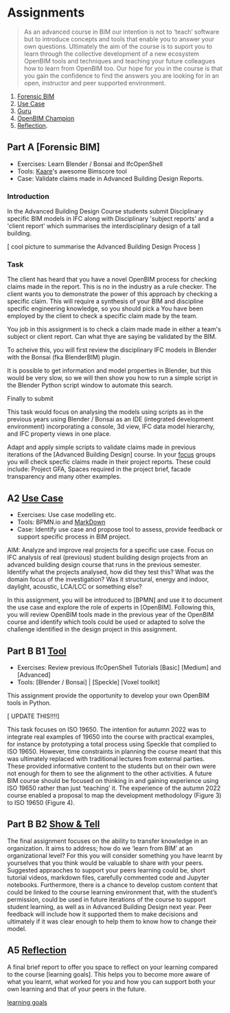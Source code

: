 # Assignments

>As an advanced course in BIM our intention is not to ‘teach’ software but to introduce concepts and tools that enable you to answer your own questions. Ultimately the aim of the course is to suport you to learn through the collective development of a new ecosystem OpenBIM tools and techniques and teaching your future colleagues how to learn from OpenBIM too.
>Our hope for you in the course is that you gain the confidence to find the answers you are looking for in an open, instructor and peer supported environment.

1. [Forensic BIM](/Assignments/A1)
2. [Use Case](/Assignments/A2)
3. [Guru](/Assignments/A3)
4. [OpenBIM Champion](/Assignments/A4)
5. [Reflection](/Assignments/A5).


## Part A	[Forensic BIM]
* Exercises: Learn Blender / Bonsai and IfcOpenShell
* Tools: [Kaare](https://github.com/KaareH)'s awesome Bimscore tool
* Case: Validate claims made in Advanced Building Design Reports.

### Introduction
In the Advanced Building Design Course students submit Disciplinary specific BIM models in IFC along with Disciplinary 'subject reports' and a 'client report' which summarises the interdisciplinary design of a tall building.

[ cool picture to summarise the Advanced Building Design Process ] 

### Task
The client has heard that you have a novel OpenBIM process for checking claims made in the report. This is no in the industry as a rule checker. The client wants you to demonstrate the power of this approach by checking a specific claim. This will require a synthesis of your BIM and discipline specific engineering knowledge, so you should pick a 
You have been employed by the client to check a specific claim made by the team.


You job in this assignment is to check a claim made made in either a team's subject or client report. Can what thye are saying be validated by the BIM.

To acheive this, you will first review the disciplinary IFC models in Blender with the Bonsai (fka BlenderBIM) plugin.

It is possible to get information and model properties in Blender, but this would be very slow, so we will then show you how to run a simple script in the Blender Python script window to automate this search.

Finally to submit 

This task would focus on analysing the models using scripts as in the previous years using Blender / Bonsai as an IDE (integrated development environment) incorporating a console, 3d view, IFC data model hierarchy, and IFC property views in one place.

Adapt and apply simple scripts to validate claims made in previous iterations of the [Advanced Building Design] course. In your [focus](/Focus/) groups you will check specfic claims made in their project reports. These could include: Project GFA, Spaces required in the project brief, facade transparency and many other examples. 

## A2	[Use Case](A2)
* Exercises: Use case modelling etc.
* Tools: BPMN.io and [MarkDown](/Concepts/Markdown)
* Case: Identify use case and propose tool to assess, provide feedback or support specific process in BIM project.

AIM: Analyze and improve real projects for a specific use case.
Focus on IFC analysis of real (previous) student building design projects from an advanced building design course that runs in the previous semester. Identify what the projects analysed, how did they test this? What was the domain focus of the investigation? Was it structural, energy and indoor, daylight, acoustic, LCA/LCC or something else? 

In this assignment, you will be introduced to [BPMN] and use it to document the use case and explore the role of experts in [OpenBIM]. Following this, you will review OpenBIM tools made in the previous year of the OpenBIM course and identify which tools could be used or adapted to solve the challenge identified in the design project in this assignment.

## Part B B1	[Tool](A3)
* Exercises: Review previous IfcOpenShell Tutorials [Basic] [Medium] and [Advanced]
* Tools: [Blender / Bonsai] | [Speckle] [Voxel toolkit]

This assignment provide the opportunity to develop your own OpenBIM tools in Python.

[ UPDATE THIS!!!!]

This task focuses on ISO 19650. The intention for autumn 2022 was to integrate real examples of 19650 into the course with practical examples, for instance by prototyping a total process using Speckle that complied to ISO 19650. However, time constraints in planning the course meant that this was ultimately replaced with traditional lectures from external parties. These provided informative content to the students but on their own were not enough for them to see the alignment to the other activities. A future BIM course should be focused on thinking in and gaining experience using ISO 19650 rather than just ‘teaching’ it. The experience of the autumn 2022 course enabled a proposal to map the development methodology (Figure 3) to ISO 19650 (Figure 4).


## Part B B2	[Show & Tell](B2)
The final assignment focuses on the ability to transfer knowledge in an organization. It aims to address; how do we ‘learn from BIM’ at an organizational level? For this you will consider something you have learnt by yourselves that you think would be valuable to share with your peers. Suggested appraoches to support your peers learning could be, short tutorial videos, markdown files, carefully commented code and Jupyter notebooks. Furthermore, there is a chance to develop custom content that could be linked to the course learning environment that, with the student’s permission, could be used in future iterations of the course to support student learning, as well as in Advanced Building Design next year. Peer feedback will include how it supported them to make decisions and ultimately if it was clear enough to help them to know how to change their model.

## A5 [Reflection](A5)
A final brief report to offer you space to reflect on your learning compared to the course [learning goals]. This helps you to become more aware of what you learnt, what worked for you and how you can support both your own learning and that of your peers in the future.

[learning goals](/LearningObjectives/)

<!-- 2023

1. [Learning From OpenBIM](/Assignments/A1)
2. [OpenBIM Modeller / Analyst](/Assignments/A2)
3. [OpenBIM Manager / Ontologist](/Assignments/A3)
4. [OpenBIM Champion](/Assignments/A4)
5. [Reflection](/Assignments/A5).

## A1	[Learning from OpenBIM](A1)
IFC Dashboard project

## A2	[OpenBIM Modeler / Analysis](A2)
AIM: Analyze and improve real projects for a specific use case.
Focus on IFC analysis of real (previous) student building design projects from an advanced building design course that runs in the previous semester. Identify what the projects analysed, how did they test this? What was the domain focus of the investigation? Was it structural, energy and indoor, daylight, acoustic, LCA/LCC or something else? They should then be introduced to BPMN and use it to document the use case and explore the role of experts in OpenBIM. Following this, the students should review OpenBIM tools made in the previous year of the OpenBIM course and identify which tools could be used or adapted to solve the problem identified in the design project in the previous part. Finally, they could check the information validity of the models against the use case requirements they identified.
### Modeler
This could include information and processes from other digital sources and platforms, i.e. 3D printing / rapid prototyping, as well as drone, mixed reality and laser scanning (Wang Liyuan et al., 2020). The main challenge here is to validate the BIM model and use current tools or tools of their own to fix issues efficiently. The model group would thoroughly check the received IFC file and fix missing or incorrect geometric and non-geometric information. This should be in collaboration with an analysis (A2B) group. Furthermore, they could develop their own models, but the emphasis in this assignment would be on maintaining, reusing and further developing existing models or sub systems (OpenBIM principle 2) for a specific disciplinary use case.
### Analyst
This task would focus on analysing the models using scripts as in the previous years using BlenderBIM as an IDE (integrated development environment) incorporating a console, 3d view, IFC data model hierarchy, and IFC property views in one place. Additionally, this assignment would provide the opportunity for the student to develop their own OpenBIM tools in Python.

## A3	[OpenBIM Manager / Ontologist](A3)
### Manager
This task focuses on ISO 19650. The intention for autumn 2022 was to integrate real examples of 19650 into the course with practical examples, for instance by prototyping a total process using Speckle that complied to ISO 19650. However, time constraints in planning the course meant that this was ultimately replaced with traditional lectures from external parties. These provided informative content to the students but on their own were not enough for them to see the alignment to the other activities. A future BIM course should be focused on thinking in and gaining experience using ISO 19650 rather than just ‘teaching’ it. The experience of the autumn 2022 course enabled a proposal to map the development methodology (Figure 3) to ISO 19650 (Figure 4).
### Ontologist
The focus of this assignment is to support the Ontologist role. This should cover both Open Linked building data and traditional classification systems.

## A4	[OpenBIM Champion](A4)
The final assignment focuses on the ability to transfer knowledge in an organization. It aims to address; how do we ‘learn from BIM’ at an organizational level? This is a new component for autumn 2023. For autumn 2023, participants will therefore have to consider how to teach what they have learnt in the process to another group of students. Ideally this would support those that choose Analysis in the 2nd assignment to learn about modelling, or for the ontologists to learn about management. Suggested tools include, short tutorial videos, markdown files, carefully commented code and Jupyter notebooks. Furthermore, there would be a chance for them to develop custom content that could be linked to in the course learning environment that, with the student’s permission, could be used in future iterations of the course to support student learning.

## A5 [Reflection](A5)

A2 and A3 have 2 options, so participants will help to evaluate and provide peer feedback on each other’s work. 

Participants will get an introductory lecture (video) to both options to support their choice (Adamu & Thorpe, 2016). In this way, the modelling groups will receive guidance from the analysis groups and provide feedback on that guidance back to them. This feedback should also include how it supported them to make decisions and ultimately if it was clear enough to help them to know how to change their model.

-->
